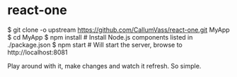 # react-one

$ git clone -o upstream https://github.com/CallumVass/react-one.git MyApp
$ cd MyApp
$ npm install                   # Install Node.js components listed in ./package.json
$ npm start                     # Will start the server, browse to http://localhost:8081

Play around with it, make changes and watch it refresh. So simple.
